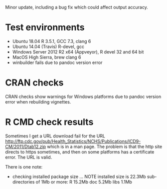 Minor update, including a bug fix which could affect output accuracy.

# Test environments
* Ubuntu 18.04 R 3.5.1, GCC 7.3, clang 6
* Ubuntu 14.04 (Travis) R-devel, gcc
* Windows Server 2012 R2 x64 (Appveyor), R devel 32 and 64 bit
* MacOS High Sierra, brew clang 6
* winbuilder fails due to pandoc version error

# CRAN checks
 
CRAN checks show warnings for Windows platforms due to pandoc version error when rebuilding vignettes.

# R CMD check results

Sometimes I get a URL download fail for the URL http://ftp.cdc.gov/pub/Health_Statistics/NCHS/Publications/ICD9-CM/2011/Dtab12.zip which is in a man page. The problem is that the http site directs to https sometimes, and then on some platforms has a certificate error. The URL is valid.

There is one note:

* checking installed package size ... NOTE
  installed size is 22.3Mb
  sub-directories of 1Mb or more:
    R     15.2Mb
    doc    5.2Mb
    libs   1.1Mb
